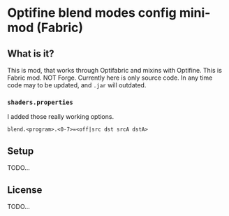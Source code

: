 # Optifine blend modes config mini-mod (Fabric)

## What is it?

This is mod, that works through Optifabric and mixins with Optifine. This is Fabric mod. NOT Forge. Currently here is only source code. In any time code may to be updated, and `.jar` will outdated. 

### `shaders.properties`

I added those really working options.

```
blend.<program>.<0-7>=<off|src dst srcA dstA>
```

## Setup

TODO... 

## License

TODO...
